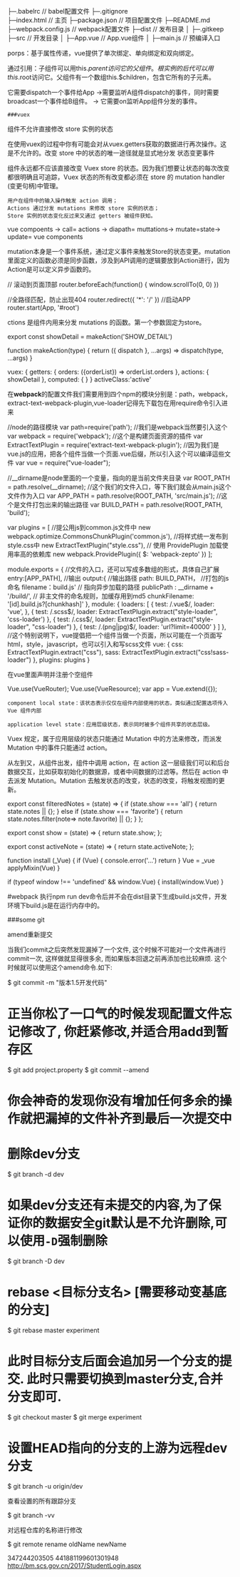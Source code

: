 ├─.babelrc      // babel配置文件
├─.gitignore    
├─index.html        // 主页
├─package.json      // 项目配置文件
├─README.md  
├─webpack.config.js // webpack配置文件
├─dist          // 发布目录
│   ├─.gitkeep       
├─src           // 开发目录 
│   ├─App.vue       // App.vue组件
│   ├─main.js       // 预编译入口




porps：基于属性传递，vue提供了单次绑定、单向绑定和双向绑定。

通过引用：子组件可以用this.$parent访问它的父组件。根实例的后代可以用this.$root访问它。父组件有一个数组this.$children，包含它所有的子元素。

它需要dispatch一个事件给App ->需要监听A组件dispatch的事件，同时需要broadcast一个事件给B组件。
-> 它需要on监听App组件分发的事件。


    ###vuex

组件不允许直接修改 store 实例的状态

在使用vuex的过程中你有可能会对从vuex.getters获取的数据进行再次操作。这是不允许的。改变 store 中的状态的唯一途径就是显式地分发 状态变更事件

组件永远都不应该直接改变 Vuex store 的状态。因为我们想要让状态的每次改变都很明确且可追踪，Vuex 状态的所有改变都必须在 store 的 mutation handler (变更句柄)中管理。


    用户在组件中的输入操作触发 action 调用；
    Actions 通过分发 mutations 来修改 store 实例的状态；
    Store 实例的状态变化反过来又通过 getters 被组件获知。


vue compoents -> call= actions -> diapath= muttations->
mutate=state-> update= vue components

mutation本身是一个事件系统，通过定义事件来触发Store的状态变更。mutation里面定义的函数必须是同步函数，涉及到API调用的逻辑要放到Action进行，因为Action是可以定义异步函数的。

// 滚动到页面顶部
router.beforeEach(function() {
  window.scrollTo(0, 0)
})

//全路径匹配，防止出现404
router.redirect({
  '*': '/'
})
//启动APP
router.start(App, '#root')

ctions 是组件内用来分发 mutations 的函数。第一个参数固定为store。

export const showDetail = makeAction('SHOW_DETAIL')

function makeAction(type) {
    return ({
    dispatch
    }, ...args) => dispatch(type, ...args)
}

vuex: {
    getters: {
    orders: ({orderList}) => orderList.orders
},
actions: {
    showDetail
},
computed: {
}
}
activeClass:'active'

在**webpack**的配置文件我们需要用到四个npm的模块分别是：path，webpack，extract-text-webpack-plugin,vue-loader记得先下载包在用require命令引入进来

//node的路径模块
var path=require('path');
//我们是webpack当然要引入这个
var webpack = require('webpack');
//这个是构建页面资源的插件
var ExtractTextPlugin = require('extract-text-webpack-plugin');
//因为我们是vue.js的应用，把各个组件当做一个页面.vue后缀，所以引入这个可以编译這些文件
var vue = require("vue-loader");


//__dirname是node里面的一个变量，指向的是当前文件夹目录
var ROOT_PATH = path.resolve(__dirname);
//这个我们的文件入口，等下我们就会从main.js这个文件作为入口
var APP_PATH = path.resolve(ROOT_PATH, 'src/main.js');
//这个是文件打包出来的输出路径
var BUILD_PATH = path.resolve(ROOT_PATH, 'build');

var plugins = [
  //提公用js到common.js文件中
  new webpack.optimize.CommonsChunkPlugin('common.js'),
  //将样式统一发布到style.css中
  new ExtractTextPlugin("style.css"),
 // 使用 ProvidePlugin 加载使用率高的依赖库
  new webpack.ProvidePlugin({
    $: 'webpack-zepto'
  })
];

module.exports = {
     //文件的入口，还可以写成多数组的形式，具体自己扩展
     entry:[APP_PATH],
     //输出
     output:{
         //输出路径
         path: BUILD_PATH，
         //打包的js命名
         filename：build.js'
         // 指向异步加载的路径
         publicPath : __dirname + '/build/',
         // 非主文件的命名规则，加缓存用到md5
         chunkFilename: '[id].build.js?[chunkhash]'
     },
     module: {
         loaders: [
              {
                test: /\.vue$/,
                loader: 'vue',
              },
              {
                test: /\.scss$/,
                loader: ExtractTextPlugin.extract("style-loader", 'css-loader')
              },
              {
                test: /\.css$/,
                loader: ExtractTextPlugin.extract("style-loader", "css-loader")
              },
              {
                test: /\.(png|jpg)$/,
                loader: 'url?limit=40000'
              }
         ]
    },
  //这个特别说明下，vue提倡把一个组件当做一个页面，所以可能在一个页面写html，style，javascript，也可以引入和写scss文件
  vue: {
    css: ExtractTextPlugin.extract("css"),
    sass: ExtractTextPlugin.extract("css!sass-loader")
  },
  plugins: plugins
}

在vue里面声明并注册个空组件

Vue.use(VueRouter);
Vue.use(VueResource);
var app = Vue.extend({});



    component local state：该状态表示仅仅在组件内部使用的状态，类似通过配置选项传入 Vue 组件内部

    application level state：应用层级状态，表示同时被多个组件共享的状态层级。


Vuex 规定，属于应用层级的状态只能通过 Mutation 中的方法来修改，而派发 Mutation 中的事件只能通过 action。

从左到又，从组件出发，组件中调用 action，在 action 这一层级我们可以和后台数据交互，比如获取初始化的数据源，或者中间数据的过滤等。然后在 action 中去派发 Mutation。Mutation 去触发状态的改变，状态的改变，将触发视图的更新。


export const filteredNotes = (state) => {
    if (state.show === 'all') {
    return state.notes || {};
} else if (state.show === 'favorite') 
{
return state.notes.filter(note=> note.favorite) || {};
}
};

export const show = (state) => {
    return state.show;
};

export const activeNote = (state) => {
    return state.activeNote;
};



function install (_Vue) {
    if (Vue) {
    console.error('...')
    return
}
Vue = _vue
applyMixin(Vue)
}

if (typeof window !== 'undefined' && window.Vue) {
    install(window.Vue)
}


#webpack
执行npm run dev命令后并不会在dist目录下生成build.js文件，开发环境下build.js是在运行内存中的。



###some git

amend重新提交

当我们commit之后突然发现漏掉了一个文件, 这个时候不可能对一个文件再进行commit一次, 这样做就显得很多余, 而如果版本回退之前再添加也比较麻烦. 这个时候就可以使用这个amend命令.如下:

$ git commit -m "版本1.5开发代码"

# 正当你松了一口气的时候发现配置文件忘记修改了, 你赶紧修改,并适合用add到暂存区
$ git add project.property
$ git commit --amend         
# 你会神奇的发现你没有增加任何多余的操作就把漏掉的文件补齐到最后一次提交中


# 删除dev分支
$ git branch -d dev

# 如果dev分支还有未提交的内容,为了保证你的数据安全git默认是不允许删除,可以使用`-D`强制删除
$ git branch -D dev

# rebase <目标分支名> [需要移动变基底的分支]
$ git rebase master experiment

# 此时目标分支后面会追加另一个分支的提交. 此时只需要切换到master分支,合并分支即可.
$ git checkout master
$ git merge experiment

# 设置HEAD指向的分支的上游为远程dev分支
$ git branch -u origin/dev


查看设置的所有跟踪分支

$ git branch -vv

对远程仓库的名称进行修改

$ git remote rename oldName newName


347244203505
441881199601301948
http://bm.scs.gov.cn/2017/StudentLogin.aspx





